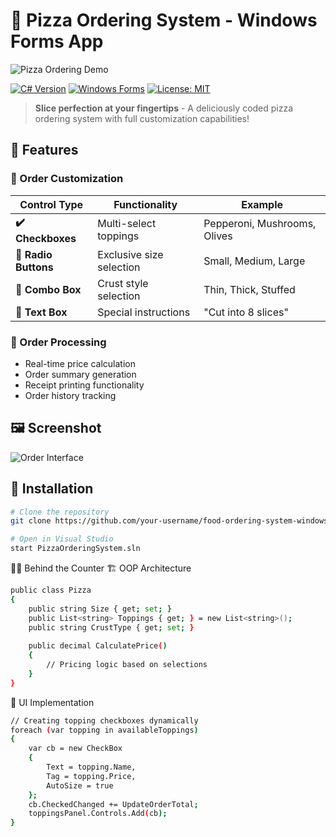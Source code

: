 # 🍕 Pizza Ordering System - Windows Forms App

![Pizza Ordering Demo](pizza-demo.gif) *<!-- Replace with your actual GIF -->*

[![C# Version](https://img.shields.io/badge/C%23-.NET%204.8-blue.svg)](https://dotnet.microsoft.com/)
[![Windows Forms](https://img.shields.io/badge/Windows%20Forms-YES!-success.svg)](https://docs.microsoft.com/en-us/dotnet/desktop/winforms/)
[![License: MIT](https://img.shields.io/badge/License-MIT-yellow.svg)](https://opensource.org/licenses/MIT)

> **Slice perfection at your fingertips** - A deliciously coded pizza ordering system with full customization capabilities!

## 🧀 Features

### 🍅 Order Customization
| Control Type | Functionality | Example |
|--------------|---------------|---------|
| **✔️ Checkboxes** | Multi-select toppings | Pepperoni, Mushrooms, Olives |
| **🔘 Radio Buttons** | Exclusive size selection | Small, Medium, Large |
| **🛒 Combo Box** | Crust style selection | Thin, Thick, Stuffed |
| **📝 Text Box** | Special instructions | "Cut into 8 slices" |

### 🧮 Order Processing
- Real-time price calculation
- Order summary generation
- Receipt printing functionality
- Order history tracking

## 🖼️ Screenshot
![Order Interface](screenshot.png) *<!-- Add your actual screenshot -->*

## 🚀 Installation

```bash
# Clone the repository
git clone https://github.com/your-username/food-ordering-system-windows-form-app-.git

# Open in Visual Studio
start PizzaOrderingSystem.sln
```

🧑‍🍳 Behind the Counter
🏗️ OOP Architecture

```bash
public class Pizza
{
    public string Size { get; set; }
    public List<string> Toppings { get; } = new List<string>();
    public string CrustType { get; set; }
    
    public decimal CalculatePrice()
    {
        // Pricing logic based on selections
    }
}
```
🎨 UI Implementation

```bash
// Creating topping checkboxes dynamically
foreach (var topping in availableToppings)
{
    var cb = new CheckBox 
    {
        Text = topping.Name,
        Tag = topping.Price,
        AutoSize = true
    };
    cb.CheckedChanged += UpdateOrderTotal;
    toppingsPanel.Controls.Add(cb);
}
```
